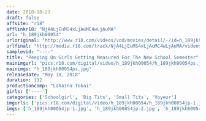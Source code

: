 ```yaml
---
date: 2018-10-27
draft: false
affsite: "r18"
afflinkr18: "NjA4LjEuMS4xLjAuMC4wLjAuMA"
url: "h_189jkh00054"
urloriginal: "http://www.r18.com/videos/vod/movies/detail/-/id=h_189jkh00054"
urlfinal: "http://media.r18.com/track/NjA4LjEuMS4xLjAuMC4wLjAuMA/videos/vod/movies/detail/-/id=h_189jkh00054"
samplevid: "----"
title: "Peeping On Girls Getting Measured For The New School Semester"
mainimgurl: "pics.r18.com/digital/video/h_189jkh00054/h_189jkh00054ps.jpg"
mainimgs: "h_189jkh00054ps.jpg"
releasedate: "May 18, 2018"
duration: 132
productioncomp: "Lahaina Tokai"
girls: ['----']
categories: ['Schoolgirl', 'Big Tits', 'Small Tits', 'Voyeur']
imgurls: ['pics.r18.com/digital/video/h_189jkh00054/h_189jkh00054jp-1.jpg', 'pics.r18.com/digital/video/h_189jkh00054/h_189jkh00054jp-2.jpg', 'pics.r18.com/digital/video/h_189jkh00054/h_189jkh00054jp-3.jpg', 'pics.r18.com/digital/video/h_189jkh00054/h_189jkh00054jp-4.jpg', 'pics.r18.com/digital/video/h_189jkh00054/h_189jkh00054jp-5.jpg', 'pics.r18.com/digital/video/h_189jkh00054/h_189jkh00054jp-6.jpg', 'pics.r18.com/digital/video/h_189jkh00054/h_189jkh00054jp-7.jpg', 'pics.r18.com/digital/video/h_189jkh00054/h_189jkh00054jp-8.jpg', 'pics.r18.com/digital/video/h_189jkh00054/h_189jkh00054jp-9.jpg', 'pics.r18.com/digital/video/h_189jkh00054/h_189jkh00054jp-10.jpg', 'pics.r18.com/digital/video/h_189jkh00054/h_189jkh00054jp-11.jpg', 'pics.r18.com/digital/video/h_189jkh00054/h_189jkh00054jp-12.jpg', 'pics.r18.com/digital/video/h_189jkh00054/h_189jkh00054jp-13.jpg', 'pics.r18.com/digital/video/h_189jkh00054/h_189jkh00054jp-14.jpg', 'pics.r18.com/digital/video/h_189jkh00054/h_189jkh00054jp-15.jpg', 'pics.r18.com/digital/video/h_189jkh00054/h_189jkh00054jp-16.jpg', 'pics.r18.com/digital/video/h_189jkh00054/h_189jkh00054jp-17.jpg', 'pics.r18.com/digital/video/h_189jkh00054/h_189jkh00054jp-18.jpg', 'pics.r18.com/digital/video/h_189jkh00054/h_189jkh00054jp-19.jpg', 'pics.r18.com/digital/video/h_189jkh00054/h_189jkh00054jp-20.jpg']
imgs: ['h_189jkh00054jp-1.jpg', 'h_189jkh00054jp-2.jpg', 'h_189jkh00054jp-3.jpg', 'h_189jkh00054jp-4.jpg', 'h_189jkh00054jp-5.jpg', 'h_189jkh00054jp-6.jpg', 'h_189jkh00054jp-7.jpg', 'h_189jkh00054jp-8.jpg', 'h_189jkh00054jp-9.jpg', 'h_189jkh00054jp-10.jpg', 'h_189jkh00054jp-11.jpg', 'h_189jkh00054jp-12.jpg', 'h_189jkh00054jp-13.jpg', 'h_189jkh00054jp-14.jpg', 'h_189jkh00054jp-15.jpg', 'h_189jkh00054jp-16.jpg', 'h_189jkh00054jp-17.jpg', 'h_189jkh00054jp-18.jpg', 'h_189jkh00054jp-19.jpg', 'h_189jkh00054jp-20.jpg']
---
```

